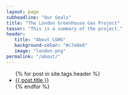 ```yaml
---
layout: page
subheadline: "Our Goals"
title: "The London Greenhouse Gas Project"
teaser: "This is a summary of the project."
header:
   title: "About LGHG"
   background-color: "#c7e8e8"
   image: "london.png"
permalink: "/about/"
---
```

<ul>
    {% for post in site.tags.header %}
    <li><a href="{{ site.url }}{{ site.baseurl }}{{ post.url }}">{{ post.title }}</a></li>
    {% endfor %}
</ul>

